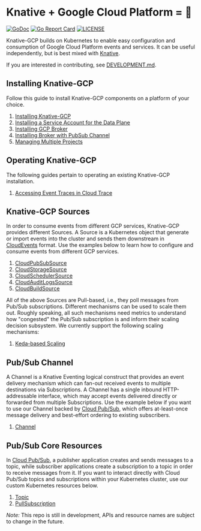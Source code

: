 # Knative + Google Cloud Platform = 🚀

[![GoDoc](https://godoc.org/github.com/google/knative-gcp?status.svg)](https://godoc.org/github.com/google/knative-gcp)
[![Go Report Card](https://goreportcard.com/badge/google/knative-gcp)](https://goreportcard.com/report/google/knative-gcp)
[![LICENSE](https://img.shields.io/github/license/google/knative-gcp.svg)](https://github.com/google/knative-gcp/blob/master/LICENSE)

Knative-GCP builds on Kubernetes to enable easy configuration and consumption of
Google Cloud Platform events and services. It can be useful independently, but
is best mixed with [Knative](https://knative.dev).

If you are interested in contributing, see [DEVELOPMENT.md](./DEVELOPMENT.md).

## Installing Knative-GCP

Follow this guide to install Knative-GCP components on a platform of your
choice.

1. [Installing Knative-GCP](./docs/install/install-knative-gcp.md)
1. [Installing a Service Account for the Data Plane](./docs/install/dataplane-service-account.md)
1. [Installing GCP Broker](./docs/install/install-gcp-broker.md)
1. [Installing Broker with PubSub Channel](./docs/install/install-broker-with-pubsub-channel.md)
1. [Managing Multiple Projects](./docs/install/managing-multiple-projects.md)

## Operating Knative-GCP

The following guides pertain to operating an existing Knative-GCP installation.

1. [Accessing Event Traces in Cloud Trace](./docs/how-to/cloud-trace.md)

## Knative-GCP Sources

In order to consume events from different GCP services, Knative-GCP provides
different Sources. A Source is a Kubernetes object that generate or import
events into the cluster and sends them downstream in
[CloudEvents](https://cloudevents.io/) format. Use the examples below to learn
how to configure and consume events from different GCP services.

1. [CloudPubSubSource](./docs/examples/cloudpubsubsource/README.md)
1. [CloudStorageSource](./docs/examples/cloudstoragesource/README.md)
1. [CloudSchedulerSource](./docs/examples/cloudschedulersource/README.md)
1. [CloudAuditLogsSource](./docs/examples/cloudauditlogssource/README.md)
1. [CloudBuildSource](./docs/examples/cloudbuildsource/README.md)

All of the above Sources are Pull-based, i.e., they poll messages from Pub/Sub
subscriptions. Different mechanisms can be used to scale them out. Roughly
speaking, all such mechanisms need metrics to understand how "congested" the
Pub/Sub subscription is and inform their scaling decision subsystem. We
currently support the following scaling mechanisms:

1. [Keda-based Scaling](./docs/examples/keda/README.md)

## Pub/Sub Channel

A Channel is a Knative Eventing logical construct that provides an event
delivery mechanism which can fan-out received events to multiple destinations
via Subscriptions. A Channel has a single inbound HTTP-addressable interface,
which may accept events delivered directly or forwarded from multiple
Subscriptions. Use the example below if you want to use our Channel backed by
[Cloud Pub/Sub](https://cloud.google.com/pubsub/docs/overview), which offers
at-least-once message delivery and best-effort ordering to existing subscribers.

1. [Channel](./docs/examples/channel/README.md)

## Pub/Sub Core Resources

In [Cloud Pub/Sub](https://cloud.google.com/pubsub/docs/overview), a publisher
application creates and sends messages to a topic, while subscriber applications
create a subscription to a topic in order to receive messages from it. If you
want to interact directly with Cloud Pub/Sub topics and subscriptions within
your Kubernetes cluster, use our custom Kubernetes resources below.

1. [Topic](./docs/examples/topic/README.md)
1. [PullSubscription](./docs/examples/pullsubscription/README.md)

_Note:_ This repo is still in development, APIs and resource names are subject
to change in the future.
